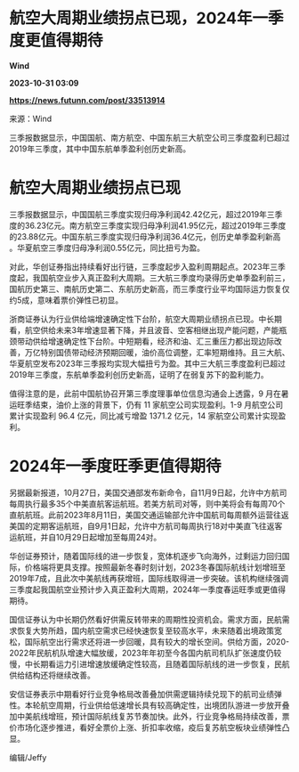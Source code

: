 # 航空大周期业绩拐点已现，2024年一季度更值得期待
**Wind**

**2023-10-31 03:09**

**https://news.futunn.com/post/33513914**

来源：Wind

三季报数据显示，中国国航、南方航空、中国东航三大航空公司三季度盈利已超过2019年三季度，其中中国东航单季盈利创历史新高。

航空大周期业绩拐点已现
===========

三季报数据显示，中国国航三季度实现归母净利润42.42亿元，超过2019年三季度的36.23亿元。南方航空三季度实现归母净利润41.95亿元，超过2019年三季度的23.88亿元。中国东航三季度实现归母净利润36.4亿元，创历史单季盈利新高 。华夏航空三季度归母净利润0.55亿元，同比扭亏为盈。

对此，华创证券指出持续看好出行链，三季度起步入盈利周期起点。2023年三季度起，我国航空业步入真正盈利大周期。三大航三季度均录得历史单季盈利前三，国航历史第三、南航历史第二、东航历史新高，而三季度行业平均国际运力恢复仅约5成，意味着票价弹性已初显。

浙商证券认为行业供给端增速确定性下台阶，航空大周期业绩拐点已现。中长期看，航空供给未来3年增速显著下降，并且波音、空客相继出现产能问题，产能瓶颈带动供给增速确定性下台阶。中短期看，经济和油、汇三重压力都出现边际改善，万亿特别国债带动经济预期回暖，油价高位调整，汇率短期维持。且三大航、华夏航空发布2023年三季报均实现大幅扭亏为盈。其中三大航三季度盈利已超过2019年三季度，东航单季盈利创历史新高，证明了在弱复苏下的盈利能力。

值得注意的是，此前中国航协召开第三季度理事单位信息沟通会上透露，9 月在暑运旺季结束，油价上涨的背景下，仍有 11 家航空公司实现盈利。1-9 月航空公司累计实现盈利 96.4 亿元，同比减亏增盈 1371.2 亿元，14 家航空公司累计实现盈利。

2024年一季度旺季更值得期待
===============

另据最新报道，10月27日，美国交通部发布新命令，自11月9日起，允许中方航司每周执行最多35个中美直航客运航班。若美方航司对等，则中美将会有每周70个直航航班。此前2023年8月11日，美国交通运输部允许中国航司每周额外运营往返美国的定期客运航班，自9月1日起，允许中方航司每周执行18对中美直飞往返客运航班，并自10月29日起增加至每周24对。

华创证券预计，随着国际线的进一步恢复，宽体机逐步飞向海外，过剩运力回归国际，价格端将更具支撑。按照最新冬春时刻计划，2023冬春国际航线计划增班至2019年7成，且此次中美航线再获增班，国际线取得进一步突破。该机构继续强调三季度起我国航空业预计步入真正盈利大周期，2024年一季度春运旺季或更值得期待。

国信证券认为中长期仍然看好供需反转带来的周期性投资机会。需求方面，民航需求恢复大势所趋，国内航空需求已经快速恢复至较高水平，未来随着出境政策宽松，国际航空出行需求还将进一步回暖，具有较大的增长空间。供给方面，2020-2022年民航机队增速大幅放缓，2023年年初至今各国内航司机队扩张速度仍较慢，中长期看运力引进增速放缓确定性较高，且随着国际航线的进一步恢复，民航供给结构还将继续改善。

安信证券表示中期看好行业竞争格局改善叠加供需逻辑持续兑现下的航司业绩弹性。本轮航空周期，行业供给低速增长具有较高确定性，出境团队游进一步放开叠加中美航线增班，预计国际航线复苏节奏加快。此外，行业竞争格局持续改善，票价市场化逐步推进，看好全票价上涨、折扣率收缩，疫后复苏航空板块业绩弹性凸显。

编辑/Jeffy